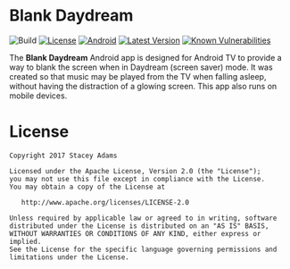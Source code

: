 Blank Daydream
=====================

![Build](https://travis-ci.org/staceybellerose/BlankDaydream.svg?branch=master)
[![License](https://img.shields.io/badge/license-Apache%202-blue.svg)](https://raw.githubusercontent.com/staceybellerose/BlankDaydream/master/LICENSE)
[![Android](https://img.shields.io/badge/platform-android-green.svg)](https://developer.android.com/develop/index.html)
[![Latest Version](https://img.shields.io/github/release/staceybellerose/BlankDaydream.svg)](https://github.com/staceybellerose/BlankDaydream/releases)
[![Known Vulnerabilities](https://snyk.io/test/github/staceybellerose/BlankDaydream/badge.svg?targetFile=build.gradle)](https://snyk.io/test/github/staceybellerose/BlankDaydream?targetFile=build.gradle)

The **Blank Daydream** Android app is designed for Android TV to provide a way
to blank the screen when in Daydream (screen saver) mode. It was created so
that music may be played from the TV when falling asleep, without having the
distraction of a glowing screen. This app also runs on mobile devices.

License
=======

    Copyright 2017 Stacey Adams

    Licensed under the Apache License, Version 2.0 (the "License");
    you may not use this file except in compliance with the License.
    You may obtain a copy of the License at

       http://www.apache.org/licenses/LICENSE-2.0

    Unless required by applicable law or agreed to in writing, software
    distributed under the License is distributed on an "AS IS" BASIS,
    WITHOUT WARRANTIES OR CONDITIONS OF ANY KIND, either express or implied.
    See the License for the specific language governing permissions and
    limitations under the License.
